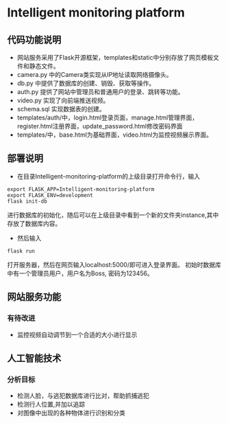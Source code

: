 # Intelligent monitoring platform

## 代码功能说明
- 网站服务采用了Flask开源框架，templates和static中分别存放了网页模板文件和静态文件。
- camera.py 中的Camera类实现从IP地址读取网络摄像头。
- db.py 中提供了数据库的创建、销毁、获取等操作。
- auth.py 提供了网站中管理员和普通用户的登录、跳转等功能。
- video.py 实现了向前端推送视频。
- schema.sql 实现数据表的创建。
- templates/auth/中，login.html登录页面，manage.html管理界面，register.html注册界面，update_password.html修改密码界面
- templates/中，base.html为基础界面，video.html为监控视频展示界面。

## 部署说明
- 在目录Intelligent-monitoring-platform的上级目录打开命令行，输入
```angular2html
export FLASK_APP=Intelligent-monitoring-platform
export FLASK_ENV=development
flask init-db
```
进行数据库的初始化，随后可以在上级目录中看到一个新的文件夹instance,其中存放了数据库内容。
- 然后输入
```angular2html
flask run
```
打开服务器，然后在网页输入localhost:5000/即可进入登录界面。
初始时数据库中有一个管理员用户，用户名为Boss, 密码为123456。

## 网站服务功能
### 有待改进
- 监控视频自动调节到一个合适的大小进行显示

## 人工智能技术
### 分析目标
- 检测人脸，与逃犯数据库进行比对，帮助抓捕逃犯
- 检测行人位置,并加以追踪
- 对图像中出现的各种物体进行识别和分类